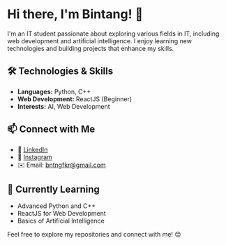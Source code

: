 # Hi there, I'm Bintang! 👋  

I'm an IT student passionate about exploring various fields in IT, including web development and artificial intelligence. I enjoy learning new technologies and building projects that enhance my skills.  

## 🛠️ Technologies & Skills  
- **Languages:** Python, C++  
- **Web Development:** ReactJS (Beginner)  
- **Interests:** AI, Web Development  

## 📫 Connect with Me  
- 🔗 [LinkedIn](https://www.linkedin.com/in/bintang-fikri-fauzan-2436751b0)  
- 📸 [Instagram](https://www.instagram.com/bintangfikrif/)  
- ✉️ Email: bntngfkr@gmail.com   

## 🚀 Currently Learning  
- Advanced Python and C++  
- ReactJS for Web Development  
- Basics of Artificial Intelligence  

Feel free to explore my repositories and connect with me! 😊  
